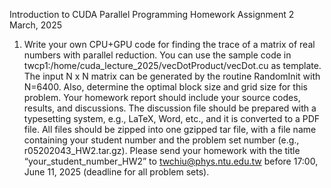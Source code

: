 
Introduction to CUDA Parallel Programming Homework Assignment 2
March, 2025
1. Write your own CPU+GPU code for finding the trace of a matrix of
real numbers with parallel reduction. You can use the sample code in
twcp1:/home/cuda_lecture_2025/vecDotProduct/vecDot.cu
as template. The input N x N matrix can be generated by the routine
RandomInit with N=6400. Also, determine the optimal block size and
grid size for this problem.
Your homework report should include your source codes, results, and
discussions. The discussion file should be prepared with a typesetting
system, e.g., LaTeX, Word, etc., and it is converted to a PDF file. All
files should be zipped into one gzipped tar file, with a file name
containing your student number and the problem set number (e.g.,
r05202043_HW2.tar.gz). Please send your homework with the title
“your_student_number_HW2” to twchiu@phys.ntu.edu.tw before
17:00, June 11, 2025 (deadline for all problem sets).
